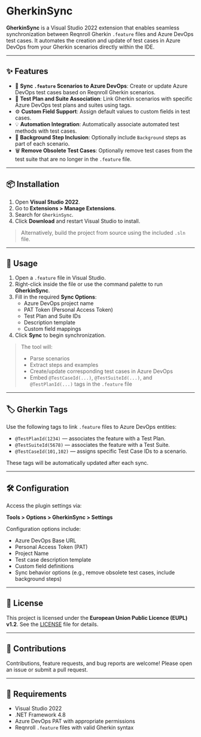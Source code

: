 # GherkinSync

**GherkinSync** is a Visual Studio 2022 extension that enables seamless synchronization between Reqnroll Gherkin `.feature` files and Azure DevOps test cases. It automates the creation and update of test cases in Azure DevOps from your Gherkin scenarios directly within the IDE.

---

## ✨ Features

- 🔄 **Sync `.feature` Scenarios to Azure DevOps**: Create or update Azure DevOps test cases based on Reqnroll Gherkin scenarios.
- 🧪 **Test Plan and Suite Association**: Link Gherkin scenarios with specific Azure DevOps test plans and suites using tags.
- ⚙️ **Custom Field Support**: Assign default values to custom fields in test cases.
- 💡 **Automation Integration**: Automatically associate automated test methods with test cases.
- 🧼 **Background Step Inclusion**: Optionally include `Background` steps as part of each scenario.
- 🗑️ **Remove Obsolete Test Cases**: Optionally remove test cases from the test suite that are no longer in the `.feature` file.

---

## 📦 Installation

1. Open **Visual Studio 2022**.
2. Go to **Extensions > Manage Extensions**.
3. Search for `GherkinSync`.
4. Click **Download** and restart Visual Studio to install.

> Alternatively, build the project from source using the included `.sln` file.

---

## 🚀 Usage

1. Open a `.feature` file in Visual Studio.
2. Right-click inside the file or use the command palette to run **GherkinSync**.
3. Fill in the required **Sync Options**:
   - Azure DevOps project name
   - PAT Token (Personal Access Token)
   - Test Plan and Suite IDs
   - Description template
   - Custom field mappings
4. Click **Sync** to begin synchronization.

> The tool will:
> - Parse scenarios
> - Extract steps and examples
> - Create/update corresponding test cases in Azure DevOps
> - Embed `@TestCaseId(...)`, `@TestSuiteId(...)`, and `@TestPlanId(...)` tags in the `.feature` file

---

## 🏷️ Gherkin Tags

Use the following tags to link `.feature` files to Azure DevOps entities:

- `@TestPlanId(1234)` — associates the feature with a Test Plan.
- `@TestSuiteId(5678)` — associates the feature with a Test Suite.
- `@TestCaseId(101,102)` — assigns specific Test Case IDs to a scenario.

These tags will be automatically updated after each sync.

---

## 🛠️ Configuration

Access the plugin settings via:

**Tools > Options > GherkinSync > Settings**

Configuration options include:

- Azure DevOps Base URL
- Personal Access Token (PAT)
- Project Name
- Test case description template
- Custom field definitions
- Sync behavior options (e.g., remove obsolete test cases, include background steps)

---

## 🔐 License

This project is licensed under the **European Union Public Licence (EUPL) v1.2**. See the [LICENSE](./LICENSE) file for details.

---

## 🤝 Contributions

Contributions, feature requests, and bug reports are welcome! Please open an issue or submit a pull request.

---

## 📄 Requirements

- Visual Studio 2022
- .NET Framework 4.8
- Azure DevOps PAT with appropriate permissions
- Reqnroll `.feature` files with valid Gherkin syntax


